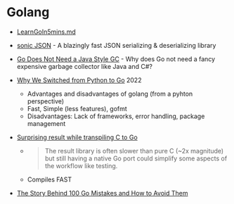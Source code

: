 Golang
======

* [LearnGoIn5mins.md](https://gist.github.com/prologic/5f6afe9c1b98016ca278f4d507e65510)
* [sonic JSON](https://github.com/bytedance/sonic) - A blazingly fast JSON serializing & deserializing library
* [Go Does Not Need a Java Style GC](https://erik-engheim.medium.com/go-does-not-need-a-java-style-gc-ac99b8d26c60) - Why does Go not need a fancy expensive garbage collector like Java and C#?
* [Why We Switched from Python to Go](https://softwareengineeringdaily.com/2021/03/03/why-we-switched-from-python-to-go/) 2022
    * Advantages and disadvantages of golang (from a pyhton perspective)
    * Fast, Simple (less features), gofmt
    * Disadvantages: Lack of frameworks, error handling, package management

* [Surprising result while transpiling C to Go](https://blog.nobugware.com/post/2022/surprising-result-while-transpiling-go/)
    * > The result library is often slower than pure C (~2x magnitude) but still having a native Go port could simplify some aspects of the workflow like testing.
    * Compiles FAST

* [The Story Behind 100 Go Mistakes and How to Avoid Them](https://www.thecoder.cafe/p/100-go-mistakes)